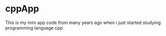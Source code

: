 # cppApp
This is my mini app code from many years ago when i just started studying programming language cpp
